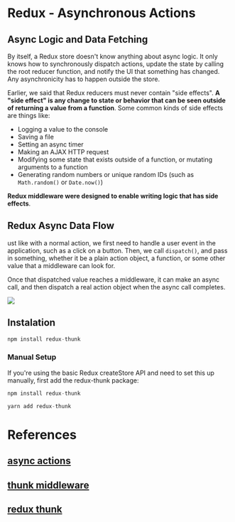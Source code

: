 # Redux - Asynchronous Actions

## Async Logic and Data Fetching

By itself, a Redux store doesn't know anything about async logic. It only knows how to synchronously dispatch actions, update the state by calling the root reducer function, and notify the UI that something has changed. Any asynchronicity has to happen outside the store.

Earlier, we said that Redux reducers must never contain "side effects". **A "side effect" is any change to state or behavior that can be seen outside of returning a value from a function**. Some common kinds of side effects are things like:

- Logging a value to the console
- Saving a file
- Setting an async timer
- Making an AJAX HTTP request
- Modifying some state that exists outside of a function, or mutating arguments to a function
- Generating random numbers or unique random IDs (such as `Math.random()` or `Date.now()`)

**Redux middleware were designed to enable writing logic that has side effects**.

## Redux Async Data Flow

ust like with a normal action, we first need to handle a user event in the application, such as a click on a button. Then, we call `dispatch()`, and pass in something, whether it be a plain action object, a function, or some other value that a middleware can look for.

Once that dispatched value reaches a middleware, it can make an async call, and then dispatch a real action object when the async call completes.

![](https://d33wubrfki0l68.cloudfront.net/08d01ed85246d3ece01963408572f3f6dfb49d41/4bc12/assets/images/reduxasyncdataflowdiagram-d97ff38a0f4da0f327163170ccc13e80.gif)

## Instalation 

```js
npm install redux-thunk
```

### Manual Setup
If you're using the basic Redux createStore API and need to set this up manually, first add the redux-thunk package:

```js
npm install redux-thunk

yarn add redux-thunk

```
# References

## [async actions](https://redux.js.org/tutorials/fundamentals/part-6-async-logic)

## [thunk middleware](https://github.com/reduxjs/redux-thunk)

## [redux thunk](https://www.digitalocean.com/community/tutorials/redux/redux-thunk-)



